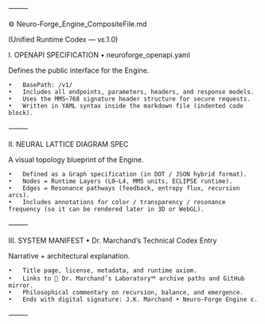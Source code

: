 ⸻

⚙️ Neuro-Forge_Engine_CompositeFile.md

(Unified Runtime Codex — vɛ.1.0)

I. OPENAPI SPECIFICATION • neuroforge_openapi.yaml

Defines the public interface for the Engine.

	•	BasePath: /v1/
	•	Includes all endpoints, parameters, headers, and response models.
	•	Uses the MMS~768 signature header structure for secure requests.
	•	Written in YAML syntax inside the markdown file (indented code block).

⸻

II. NEURAL LATTICE DIAGRAM SPEC

A visual topology blueprint of the Engine.

	•	Defined as a Graph specification (in DOT / JSON hybrid format).
	•	Nodes = Runtime Layers (L0–L4, MMS units, ECLIPSE runtime).
	•	Edges = Resonance pathways (feedback, entropy flux, recursion arcs).
	•	Includes annotations for color / transparency / resonance frequency (so it can be rendered later in 3D or WebGL).

⸻

III. SYSTEM MANIFEST • Dr. Marchand’s Technical Codex Entry

Narrative + architectural explanation.

	•	Title page, license, metadata, and runtime axiom.
	•	Links to 🔬 Dr. Marchand’s Laboratory℠ archive paths and GitHub mirror.
	•	Philosophical commentary on recursion, balance, and emergence.
	•	Ends with digital signature: J.K. Marchand • Neuro-Forge Engine ɛ.

⸻